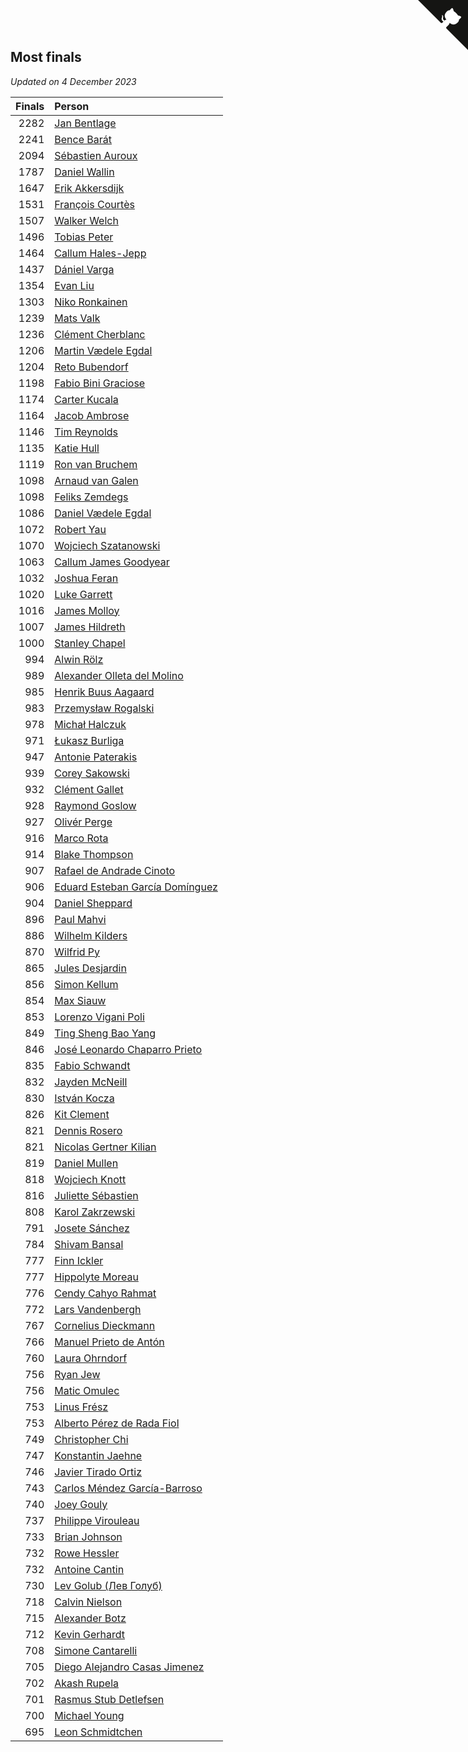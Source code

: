 ## Most finals

*Updated on  4 December 2023*

| Finals | Person |
| ---: | :--- |
| 2282 | [Jan Bentlage](https://www.worldcubeassociation.org/persons/2010BENT01) |
| 2241 | [Bence Barát](https://www.worldcubeassociation.org/persons/2008BARA01) |
| 2094 | [Sébastien Auroux](https://www.worldcubeassociation.org/persons/2008AURO01) |
| 1787 | [Daniel Wallin](https://www.worldcubeassociation.org/persons/2013WALL03) |
| 1647 | [Erik Akkersdijk](https://www.worldcubeassociation.org/persons/2005AKKE01) |
| 1531 | [François Courtès](https://www.worldcubeassociation.org/persons/2008COUR01) |
| 1507 | [Walker Welch](https://www.worldcubeassociation.org/persons/2011WELC01) |
| 1496 | [Tobias Peter](https://www.worldcubeassociation.org/persons/2014PETE03) |
| 1464 | [Callum Hales-Jepp](https://www.worldcubeassociation.org/persons/2012HALE01) |
| 1437 | [Dániel Varga](https://www.worldcubeassociation.org/persons/2008VARG01) |
| 1354 | [Evan Liu](https://www.worldcubeassociation.org/persons/2009LIUE01) |
| 1303 | [Niko Ronkainen](https://www.worldcubeassociation.org/persons/2010RONK01) |
| 1239 | [Mats Valk](https://www.worldcubeassociation.org/persons/2007VALK01) |
| 1236 | [Clément Cherblanc](https://www.worldcubeassociation.org/persons/2014CHER05) |
| 1206 | [Martin Vædele Egdal](https://www.worldcubeassociation.org/persons/2013EGDA02) |
| 1204 | [Reto Bubendorf](https://www.worldcubeassociation.org/persons/2012BUBE01) |
| 1198 | [Fabio Bini Graciose](https://www.worldcubeassociation.org/persons/2010GRAC02) |
| 1174 | [Carter Kucala](https://www.worldcubeassociation.org/persons/2015KUCA01) |
| 1164 | [Jacob Ambrose](https://www.worldcubeassociation.org/persons/2010AMBR01) |
| 1146 | [Tim Reynolds](https://www.worldcubeassociation.org/persons/2005REYN01) |
| 1135 | [Katie Hull](https://www.worldcubeassociation.org/persons/2010HULL01) |
| 1119 | [Ron van Bruchem](https://www.worldcubeassociation.org/persons/2003BRUC01) |
| 1098 | [Arnaud van Galen](https://www.worldcubeassociation.org/persons/2006GALE01) |
| 1098 | [Feliks Zemdegs](https://www.worldcubeassociation.org/persons/2009ZEMD01) |
| 1086 | [Daniel Vædele Egdal](https://www.worldcubeassociation.org/persons/2013EGDA01) |
| 1072 | [Robert Yau](https://www.worldcubeassociation.org/persons/2009YAUR01) |
| 1070 | [Wojciech Szatanowski](https://www.worldcubeassociation.org/persons/2011SZAT01) |
| 1063 | [Callum James Goodyear](https://www.worldcubeassociation.org/persons/2012GOOD02) |
| 1032 | [Joshua Feran](https://www.worldcubeassociation.org/persons/2011FERA01) |
| 1020 | [Luke Garrett](https://www.worldcubeassociation.org/persons/2017GARR05) |
| 1016 | [James Molloy](https://www.worldcubeassociation.org/persons/2011MOLL01) |
| 1007 | [James Hildreth](https://www.worldcubeassociation.org/persons/2009HILD01) |
| 1000 | [Stanley Chapel](https://www.worldcubeassociation.org/persons/2016CHAP04) |
| 994 | [Alwin Rölz](https://www.worldcubeassociation.org/persons/2016ROLZ01) |
| 989 | [Alexander Olleta del Molino](https://www.worldcubeassociation.org/persons/2008OLLE01) |
| 985 | [Henrik Buus Aagaard](https://www.worldcubeassociation.org/persons/2006BUUS01) |
| 983 | [Przemysław Rogalski](https://www.worldcubeassociation.org/persons/2013ROGA02) |
| 978 | [Michał Halczuk](https://www.worldcubeassociation.org/persons/2006HALC01) |
| 971 | [Łukasz Burliga](https://www.worldcubeassociation.org/persons/2013BURL01) |
| 947 | [Antonie Paterakis](https://www.worldcubeassociation.org/persons/2012PATE01) |
| 939 | [Corey Sakowski](https://www.worldcubeassociation.org/persons/2011SAKO01) |
| 932 | [Clément Gallet](https://www.worldcubeassociation.org/persons/2004GALL02) |
| 928 | [Raymond Goslow](https://www.worldcubeassociation.org/persons/2014GOSL01) |
| 927 | [Olivér Perge](https://www.worldcubeassociation.org/persons/2007PERG01) |
| 916 | [Marco Rota](https://www.worldcubeassociation.org/persons/2009ROTA01) |
| 914 | [Blake Thompson](https://www.worldcubeassociation.org/persons/2010THOM03) |
| 907 | [Rafael de Andrade Cinoto](https://www.worldcubeassociation.org/persons/2007CINO01) |
| 906 | [Eduard Esteban García Domínguez](https://www.worldcubeassociation.org/persons/2011EDUA01) |
| 904 | [Daniel Sheppard](https://www.worldcubeassociation.org/persons/2009SHEP01) |
| 896 | [Paul Mahvi](https://www.worldcubeassociation.org/persons/2012MAHV01) |
| 886 | [Wilhelm Kilders](https://www.worldcubeassociation.org/persons/2010KILD02) |
| 870 | [Wilfrid Py](https://www.worldcubeassociation.org/persons/2016PYWI01) |
| 865 | [Jules Desjardin](https://www.worldcubeassociation.org/persons/2010DESJ01) |
| 856 | [Simon Kellum](https://www.worldcubeassociation.org/persons/2016KELL12) |
| 854 | [Max Siauw](https://www.worldcubeassociation.org/persons/2017SIAU02) |
| 853 | [Lorenzo Vigani Poli](https://www.worldcubeassociation.org/persons/2007POLI01) |
| 849 | [Ting Sheng Bao Yang](https://www.worldcubeassociation.org/persons/2008BAOY01) |
| 846 | [José Leonardo Chaparro Prieto](https://www.worldcubeassociation.org/persons/2011CHAP01) |
| 835 | [Fabio Schwandt](https://www.worldcubeassociation.org/persons/2014SCHW02) |
| 832 | [Jayden McNeill](https://www.worldcubeassociation.org/persons/2012MCNE01) |
| 830 | [István Kocza](https://www.worldcubeassociation.org/persons/2005KOCZ01) |
| 826 | [Kit Clement](https://www.worldcubeassociation.org/persons/2008CLEM01) |
| 821 | [Dennis Rosero](https://www.worldcubeassociation.org/persons/2010ROSE03) |
| 821 | [Nicolas Gertner Kilian](https://www.worldcubeassociation.org/persons/2013GERT01) |
| 819 | [Daniel Mullen](https://www.worldcubeassociation.org/persons/2016MULL04) |
| 818 | [Wojciech Knott](https://www.worldcubeassociation.org/persons/2011KNOT01) |
| 816 | [Juliette Sébastien](https://www.worldcubeassociation.org/persons/2014SEBA01) |
| 808 | [Karol Zakrzewski](https://www.worldcubeassociation.org/persons/2014ZAKR01) |
| 791 | [Josete Sánchez](https://www.worldcubeassociation.org/persons/2015SANC18) |
| 784 | [Shivam Bansal](https://www.worldcubeassociation.org/persons/2011BANS02) |
| 777 | [Finn Ickler](https://www.worldcubeassociation.org/persons/2012ICKL01) |
| 777 | [Hippolyte Moreau](https://www.worldcubeassociation.org/persons/2008MORE02) |
| 776 | [Cendy Cahyo Rahmat](https://www.worldcubeassociation.org/persons/2010RAHM02) |
| 772 | [Lars Vandenbergh](https://www.worldcubeassociation.org/persons/2003VAND01) |
| 767 | [Cornelius Dieckmann](https://www.worldcubeassociation.org/persons/2009DIEC01) |
| 766 | [Manuel Prieto de Antón](https://www.worldcubeassociation.org/persons/2015ANTO04) |
| 760 | [Laura Ohrndorf](https://www.worldcubeassociation.org/persons/2009OHRN01) |
| 756 | [Ryan Jew](https://www.worldcubeassociation.org/persons/2008JEWR01) |
| 756 | [Matic Omulec](https://www.worldcubeassociation.org/persons/2010OMUL02) |
| 753 | [Linus Frész](https://www.worldcubeassociation.org/persons/2011FRES01) |
| 753 | [Alberto Pérez de Rada Fiol](https://www.worldcubeassociation.org/persons/2011FIOL01) |
| 749 | [Christopher Chi](https://www.worldcubeassociation.org/persons/2014CHIC01) |
| 747 | [Konstantin Jaehne](https://www.worldcubeassociation.org/persons/2015JAEH01) |
| 746 | [Javier Tirado Ortiz](https://www.worldcubeassociation.org/persons/2009TIRA01) |
| 743 | [Carlos Méndez García-Barroso](https://www.worldcubeassociation.org/persons/2010GARC02) |
| 740 | [Joey Gouly](https://www.worldcubeassociation.org/persons/2007GOUL01) |
| 737 | [Philippe Virouleau](https://www.worldcubeassociation.org/persons/2008VIRO01) |
| 733 | [Brian Johnson](https://www.worldcubeassociation.org/persons/2013JOHN10) |
| 732 | [Rowe Hessler](https://www.worldcubeassociation.org/persons/2007HESS01) |
| 732 | [Antoine Cantin](https://www.worldcubeassociation.org/persons/2010CANT02) |
| 730 | [Lev Golub (Лев Голуб)](https://www.worldcubeassociation.org/persons/2014HOLU01) |
| 718 | [Calvin Nielson](https://www.worldcubeassociation.org/persons/2014NIEL03) |
| 715 | [Alexander Botz](https://www.worldcubeassociation.org/persons/2013BOTZ01) |
| 712 | [Kevin Gerhardt](https://www.worldcubeassociation.org/persons/2013GERH01) |
| 708 | [Simone Cantarelli](https://www.worldcubeassociation.org/persons/2012CANT02) |
| 705 | [Diego Alejandro Casas Jimenez](https://www.worldcubeassociation.org/persons/2014JIME05) |
| 702 | [Akash Rupela](https://www.worldcubeassociation.org/persons/2012RUPE01) |
| 701 | [Rasmus Stub Detlefsen](https://www.worldcubeassociation.org/persons/2014DETL01) |
| 700 | [Michael Young](https://www.worldcubeassociation.org/persons/2008YOUN02) |
| 695 | [Leon Schmidtchen](https://www.worldcubeassociation.org/persons/2010SCHM01) |


<a href="https://github.com/jonatanklosko/wca_statistics" class="github-corner" aria-label="View source on Github"><svg width="80" height="80" viewBox="0 0 250 250" style="fill:#151513; color:#fff; position: absolute; top: 0; border: 0; right: 0;" aria-hidden="true"><path d="M0,0 L115,115 L130,115 L142,142 L250,250 L250,0 Z"></path><path d="M128.3,109.0 C113.8,99.7 119.0,89.6 119.0,89.6 C122.0,82.7 120.5,78.6 120.5,78.6 C119.2,72.0 123.4,76.3 123.4,76.3 C127.3,80.9 125.5,87.3 125.5,87.3 C122.9,97.6 130.6,101.9 134.4,103.2" fill="currentColor" style="transform-origin: 130px 106px;" class="octo-arm"></path><path d="M115.0,115.0 C114.9,115.1 118.7,116.5 119.8,115.4 L133.7,101.6 C136.9,99.2 139.9,98.4 142.2,98.6 C133.8,88.0 127.5,74.4 143.8,58.0 C148.5,53.4 154.0,51.2 159.7,51.0 C160.3,49.4 163.2,43.6 171.4,40.1 C171.4,40.1 176.1,42.5 178.8,56.2 C183.1,58.6 187.2,61.8 190.9,65.4 C194.5,69.0 197.7,73.2 200.1,77.6 C213.8,80.2 216.3,84.9 216.3,84.9 C212.7,93.1 206.9,96.0 205.4,96.6 C205.1,102.4 203.0,107.8 198.3,112.5 C181.9,128.9 168.3,122.5 157.7,114.1 C157.9,116.9 156.7,120.9 152.7,124.9 L141.0,136.5 C139.8,137.7 141.6,141.9 141.8,141.8 Z" fill="currentColor" class="octo-body"></path></svg></a><style>.github-corner:hover .octo-arm{animation:octocat-wave 560ms ease-in-out}@keyframes octocat-wave{0%,100%{transform:rotate(0)}20%,60%{transform:rotate(-25deg)}40%,80%{transform:rotate(10deg)}}@media (max-width:500px){.github-corner:hover .octo-arm{animation:none}.github-corner .octo-arm{animation:octocat-wave 560ms ease-in-out}}</style>
